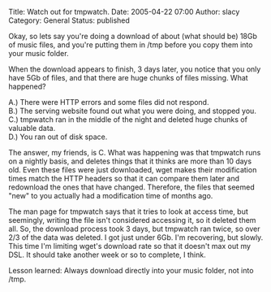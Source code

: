 Title: Watch out for tmpwatch.
Date: 2005-04-22 07:00
Author: slacy
Category: General
Status: published

Okay, so lets say you're doing a download of about (what should be) 18Gb
of music files, and you're putting them in /tmp before you copy them
into your music folder.

When the download appears to finish, 3 days later, you notice that you
only have 5Gb of files, and that there are huge chunks of files missing.
What happened?

A.) There were HTTP errors and some files did not respond.  
B.) The serving website found out what you were doing, and stopped you.  
C.) tmpwatch ran in the middle of the night and deleted huge chunks of
valuable data.  
D.) You ran out of disk space.

The answer, my friends, is C. What was happening was that tmpwatch runs
on a nightly basis, and deletes things that it thinks are more than 10
days old. Even these files were just downloaded, wget makes their
modification times match the HTTP headers so that it can compare them
later and redownload the ones that have changed. Therefore, the files
that seemed "new" to you actually had a modification time of months ago.

The man page for tmpwatch says that it tries to look at access time, but
seemingly, writing the file isn't considered accessing it, so it deleted
them all. So, the download process took 3 days, but tmpwatch ran twice,
so over 2/3 of the data was deleted. I got just under 6Gb. I'm
recovering, but slowly. This time I'm limiting wget's download rate so
that it doesn't max out my DSL. It should take another week or so to
complete, I think.

Lesson learned: Always download directly into your music folder, not
into /tmp.  
  

